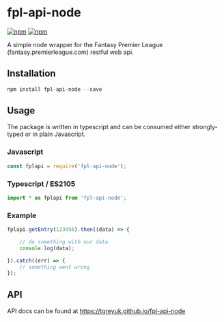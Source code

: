 # fpl-api-node

[![npm](https://img.shields.io/npm/v/fpl-api-node.svg)](https://www.npmjs.com/package/fpl-api-node)
[![npm](https://img.shields.io/apm/l/vim-mode.svg)]()

A simple node wrapper for the Fantasy Premier League (fantasy.premierleague.com) restful web api.

## Installation
```js
npm install fpl-api-node --save
```

## Usage
The package is written in typescript and can be consumed either strongly-typed or in plain Javascript.

### Javascript

```js
const fplapi = require('fpl-api-node');
```

### Typescript / ES2105

```js
import * as fplapi from 'fpl-api-node';
```

### Example

```js
fplapi.getEntry(123456).then((data) => {

    // do something with our data
    console.log(data);

}).catch((err) => {
    // something went wrong
});
```

## API

API docs can be found at <a href="https://tgreyuk.github.io/fpl-api-node">https://tgreyuk.github.io/fpl-api-node</a>
